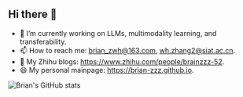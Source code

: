 ## Hi there 👋
- 🔭 I’m currently working on LLMs, multimodality learning, and transferability.
- 📫 How to reach me: brian_zwh@163.com, wh.zhang2@siat.ac.cn.
- 💬 My Zhihu blogs: https://www.zhihu.com/people/brainzzz-52.
- 😄 My personal mainpage: https://brian-zzz.github.io.

![Brian's GitHub stats](https://github-readme-stats.vercel.app/api?username=brian-zZZ&show_icons=true&theme=vue)
<!--
**brian-zZZ/brian-zZZ** is a ✨ _special_ ✨ repository because its `README.md` (this file) appears on your GitHub profile.

Here are some ideas to get you started:


- 🌱 I’m currently learning ...
- 👯 I’m looking to collaborate on ...
- 🤔 I’m looking for help with ...
- 💬 Ask me about ...
- 📫 How to reach me: ...
- 😄 Pronouns: ...
- ⚡ Fun fact: ...
-->
